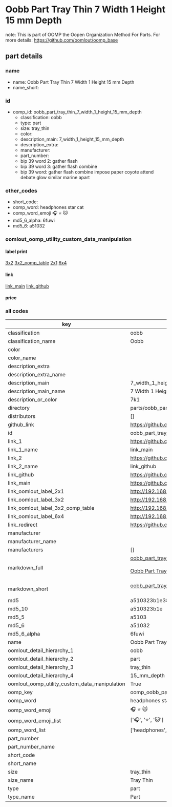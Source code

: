 # Oobb Part Tray Thin 7 Width 1 Height 15 mm Depth  

note: This is part of OOMP the Oopen Organization Method For Parts. For more details: https://github.com/oomlout/oomp_base

##  part details
  







### name
* name: Oobb Part Tray Thin 7 Width 1 Height 15 mm Depth
* name_short: 
### id
* oomp_id: oobb_part_tray_thin_7_width_1_height_15_mm_depth
  * classification: oobb
  * type: part
  * size: tray_thin
  * color: 
  * description_main: 7_width_1_height_15_mm_depth
  * description_extra: 
  * manufacturer: 
  * part_number: 
  * bip 39 word 2: gather flash
  * bip 39 word 3: gather flash combine
  * bip 39 word: gather flash combine impose paper coyote attend debate glow similar marine apart

### other_codes
* short_code: 
* oomp_word: headphones star cat
* oomp_word_emoji :headphones: :star: :cat:
* md5_6_alpha: 6fuwi
* md5_6: a51032






### oomlout_oomp_utility_custom_data_manipulation
#### label print
[3x2](http://192.168.1.245:1112/?label=oomp%206fuwi)
[3x2_oomp_table](http://192.168.1.108:1112/?label=oomp%206fuwi)
[2x1](http://192.168.1.242:1112/?label=oomp%206fuwi)
[6x4](http://192.168.1.55:1112/?label=oomp%206fuwi)    

#### link

[link_main](https://github.com/oomlout/oomlout_oomp_version_1_messy/tree/main/parts/oobb_part_tray_thin_7_width_1_height_15_mm_depth) [link_github](https://github.com/oomlout/oomlout_oomp_version_1_messy/tree/main/parts/oobb_part_tray_thin_7_width_1_height_15_mm_depth)                             

#### price







### all codes 
| key | value |  
| --- | --- |  
| classification | oobb |  
| classification_name | Oobb |  
| color |  |  
| color_name |  |  
| description_extra |  |  
| description_extra_name |  |  
| description_main | 7_width_1_height_15_mm_depth |  
| description_main_name | 7 Width 1 Height 15 mm Depth |  
| description_or_color | 7k1 |  
| directory | parts/oobb_part_tray_thin_7_width_1_height_15_mm_depth |  
| distributors | [] |  
| github_link | https://github.com/oomlout/oomlout_oomp_part_src/tree/main/parts/oobb_part_tray_thin_7_width_1_height_15_mm_depth |  
| id | oobb_part_tray_thin_7_width_1_height_15_mm_depth |  
| link_1 | https://github.com/oomlout/oomlout_oomp_version_1_messy/tree/main/parts/oobb_part_tray_thin_7_width_1_height_15_mm_depth |  
| link_1_name | link_main |  
| link_2 | https://github.com/oomlout/oomlout_oomp_version_1_messy/tree/main/parts/oobb_part_tray_thin_7_width_1_height_15_mm_depth |  
| link_2_name | link_github |  
| link_github | https://github.com/oomlout/oomlout_oomp_version_1_messy/tree/main/parts/oobb_part_tray_thin_7_width_1_height_15_mm_depth |  
| link_main | https://github.com/oomlout/oomlout_oomp_version_1_messy/tree/main/parts/oobb_part_tray_thin_7_width_1_height_15_mm_depth |  
| link_oomlout_label_2x1 | http://192.168.1.242:1112/?label=oomp%206fuwi |  
| link_oomlout_label_3x2 | http://192.168.1.245:1112/?label=oomp%206fuwi |  
| link_oomlout_label_3x2_oomp_table | http://192.168.1.108:1112/?label=oomp%206fuwi |  
| link_oomlout_label_6x4 | http://192.168.1.55:1112/?label=oomp%206fuwi |  
| link_redirect | https://github.com/oomlout/oomlout_oomp_version_1_messy/tree/main/parts/oobb_part_tray_thin_7_width_1_height_15_mm_depth |  
| manufacturer |  |  
| manufacturer_name |  |  
| manufacturers | [] |  
| markdown_full | [oobb_part_tray_thin_7_width_1_height_15_mm_depth](none)<br>[](none)<br>[Oobb Part Tray Thin 7 Width 1 Height 15 Mm Depth](none)<br><br> |  
| markdown_short | [oobb_part_tray_thin_7_width_1_height_15_mm_depth](none)<br><br> |  
| md5 | a510323b1e3841d0c6cff71e5bd61b03 |  
| md5_10 | a510323b1e |  
| md5_5 | a5103 |  
| md5_6 | a51032 |  
| md5_6_alpha | 6fuwi |  
| name | Oobb Part Tray Thin 7 Width 1 Height 15 mm Depth |  
| oomlout_detail_hierarchy_1 | oobb |  
| oomlout_detail_hierarchy_2 | part |  
| oomlout_detail_hierarchy_3 | tray_thin |  
| oomlout_detail_hierarchy_4 | 15_mm_depth |  
| oomlout_oomp_utility_custom_data_manipulation | True |  
| oomp_key | oomp_oobb_part_tray_thin_7_width_1_height_15_mm_depth |  
| oomp_word | headphones star cat |  
| oomp_word_emoji | :headphones: :star: :cat: |  
| oomp_word_emoji_list | [':headphones:', ':star:', ':cat:'] |  
| oomp_word_list | ['headphones', 'star', 'cat'] |  
| part_number |  |  
| part_number_name |  |  
| short_code |  |  
| short_name |  |  
| size | tray_thin |  
| size_name | Tray Thin |  
| type | part |  
| type_name | Part |  
